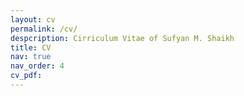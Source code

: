 ```yaml
---
layout: cv
permalink: /cv/
despcription: Cirriculum Vitae of Sufyan M. Shaikh
title: CV
nav: true
nav_order: 4
cv_pdf: 
---
```

